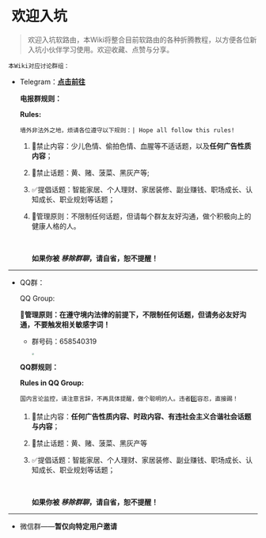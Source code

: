 #  欢迎入坑



> 欢迎入坑软路由，本Wiki将整合目前软路由的各种折腾教程，以方便各位新入坑小伙伴学习使用。欢迎收藏、点赞与分享。
>

`本Wiki对应讨论群组：`


- Telegram：**[点击前往](https://t.me/CoolJackeroo)**

  **电报群规则：**

  **Rules:**

  ​	`墙外非法外之地，烦请各位遵守以下规则：| Hope all follow this rules!`
  
  1. 🚫禁止内容：少儿色情、偷拍色情、血腥等不适话题，以及**任何广告性质内容**；
  
  2. 🚫禁止话题：黄、赌、菠菜、黑灰产等;
  
  3. ✅提倡话题：智能家居、个人理财、家居装修、副业赚钱、职场成长、认知成长、职业规划等话题；
  
  4. 🥇管理原则：不限制任何话题，但请每个群友友好沟通，做个积极向上的健康人格的人。
  
     <br>
  
     **如果你被 *移除群聊*，请自省，恕不提醒！**
  
     

<hr>

- QQ群：

  QQ Group:

  **🥇管理原则：在遵守境内法律的前提下，不限制任何话题，但请务必友好沟通，不要触发相关敏感字词！**
  
  - 群号码：658540319
  
    <img src="https://pbs.twimg.com/media/FVMHFCuaMAAWOpa?format=jpg&name=large" style="zoom:25%;" />
  
    
  
    
  
  **QQ群规则：**
  
  **Rules in QQ Group:**
  
  `国内言论监控，请注意言辞，不再具体提醒，做个聪明的人。违者0️⃣容忍，直接踢！`
  
  1. 🚫禁止内容：**任何广告性质内容、时政内容、有违社会主义合谐社会话题与内容**；
  
  2. 🚫禁止话题：黄、赌、菠菜、黑灰产等
  
  3. ✅提倡话题：智能家居、个人理财、家居装修、副业赚钱、职场成长、认知成长、职业规划等话题；
  
     <br>
  
     **如果你被 *移除群聊*，请自省，恕不提醒！**

<hr>


- 微信群——**暂仅向特定用户邀请**

  ​		

